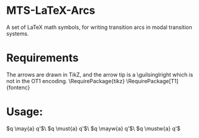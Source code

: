 MTS-LaTeX-Arcs
==============
A set of LaTeX math symbols, for writing transition arcs in modal transition systems.

Requirements
============
The arrows are drawn in TikZ, and the arrow tip is a \guilsinglright which is not in the OT1 encoding.
\RequirePackage{tikz} 
\RequirePackage[T1]{fontenc}


Usage:
======
$q \may{a} q'$\\
$q \must{a} q'$\\
$q \mayw{a} q'$\\
$q \mustw{a} q'$
